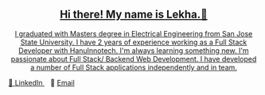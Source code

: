 <p align="left"> 
  <a href="https://www.linkedin.com/in/lekhav/"/>
</p>


<p align="center"> 
  <h2 align="center"> Hi there! My name is Lekha.👋  </h2>
</p>

<p align="center"> I graduated with Masters degree in Electrical Engineering from San Jose State University. I have 2 years of experience working as a Full Stack Developer with HanuInnotech. I'm always learning something new. I'm passionate about Full Stack/ Backend Web Development. I have developed a number of Full Stack applications independently and in team. </p>

<p> 👥 <a href="https://www.linkedin.com/in/lekhav/" target="_blank" rel="noopener noreferrer"> LinkedIn </a> &nbsp&nbsp 📩 <a href="https://www.lekhavc2711@gmail.com" target="_blank" rel="noopener noreferrer"> Email</a></p> 







<!--
**lekhav/lekhav** is a ✨ _special_ ✨ repository because its `README.md` (this file) appears on your GitHub profile.

Here are some ideas to get you started:

- 🔭 I’m currently working on ...
- 🌱 I’m currently learning ...
- 👯 I’m looking to collaborate on ...
- 🤔 I’m looking for help with ...
- 💬 Ask me about ...
- 📫 How to reach me: ...
- 😄 Pronouns: ...
- ⚡ Fun fact: ...
-->
